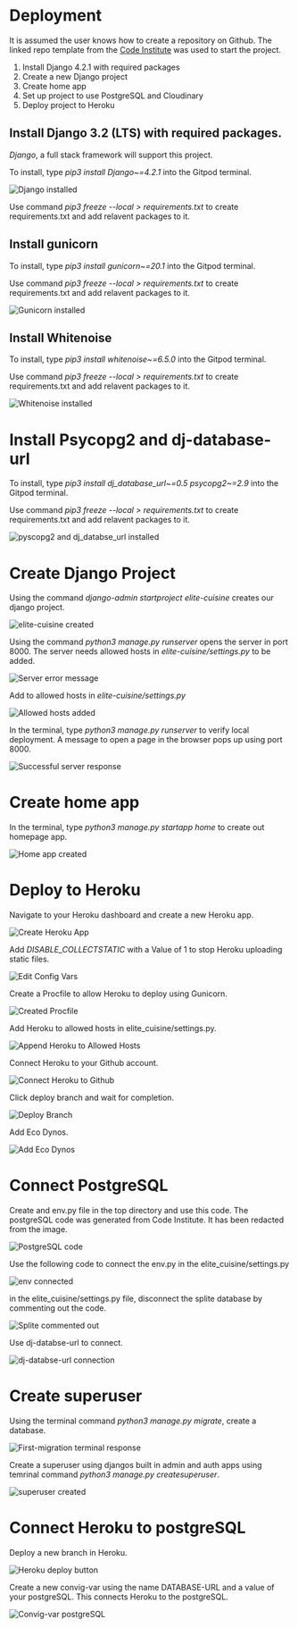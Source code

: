 # Deployment

It is assumed the user knows how to create a repository on Github.
The linked repo template from the [Code Institute](https://github.com/Code-Institute-Org/gitpod-full-template) was used to start the project.

1. Install Django 4.2.1 with required packages
2. Create a new Django project
3. Create home app
3. Set up project to use PostgreSQL and Cloudinary
4. Deploy project to Heroku

## Install Django 3.2 (LTS) with required packages.

*Django*, a full stack framework will support this project.

To install, type *pip3 install Django~=4.2.1* into the Gitpod terminal.

![Django installed](docs/local_deployment/id-01-install-django.png)

Use command *pip3 freeze --local > requirements.txt* to create requirements.txt and add relavent packages to it. 

## Install gunicorn

To install, type *pip3 install gunicorn~=20.1* into the Gitpod terminal.

Use command *pip3 freeze --local > requirements.txt* to create requirements.txt and add relavent packages to it.


![Gunicorn installed](docs/heroku_deployment/hd-03-gunicorn-install.png)

## Install Whitenoise

To install, type *pip3 install whitenoise~=6.5.0* into the Gitpod terminal.

Use command *pip3 freeze --local > requirements.txt* to create requirements.txt and add relavent packages to it.

![Whitenoise installed](docs/heroku_deployment/hd-09-whitenoise.png)

# Install Psycopg2 and dj-database-url

To install, type *pip3 install dj_database_url~=0.5 psycopg2~=2.9* into the Gitpod terminal.

Use command *pip3 freeze --local > requirements.txt* to create requirements.txt and add relavent packages to it.

![pyscopg2 and dj_databse_url installed](docs/local_deployment/post-01-requirements.png)

# Create Django Project

Using the command *django-admin startproject elite-cuisine* creates our django project.

![elite-cuisine created](docs/local_deployment/cp-01-elite-cuisine-project.png)

Using the command *python3 manage.py runserver* opens the server in port 8000. The server needs allowed hosts in *elite-cuisine/settings.py* to be added.

![Server error message](docs/local_deployment/cp-02-allowed-hosts.png)

Add to allowed hosts in *elite-cuisine/settings.py*

![Allowed hosts added](docs/local_deployment/cp-03-allowed-hosts-added.png)

In the terminal, type *python3 manage.py runserver* to verify local deployment. A message to open a page in the browser pops up using port 8000.

![Successful server response](docs/local_deployment/cp-04-succesful-server.png)

# Create home app

In the terminal, type *python3 manage.py startapp home* to create out homepage app.

![Home app created](docs/local_deployment/ca-01-create-home-app.png)

# Deploy to Heroku 

Navigate to your Heroku dashboard and create a new Heroku app.

![Create Heroku App](docs/heroku_deployment/hd-01-create-app.png)

Add *DISABLE_COLLECTSTATIC* with a Value of 1 to stop Heroku uploading static files.

![Edit Config Vars](docs/heroku_deployment/hd-02-config-vars.png)

Create a Procfile to allow Heroku to deploy using Gunicorn.

![Created Procfile](docs/heroku_deployment/hd-04-procfile.png)

Add Heroku to allowed hosts in elite_cuisine/settings.py.

![Append Heroku to Allowed Hosts](docs/heroku_deployment/hd-05-allowed-hosts.png)

Connect Heroku to your Github account.

![Connect Heroku to Github](docs/heroku_deployment/hd-06-heroku-github.png)

Click deploy branch and wait for completion.

![Deploy Branch](docs/heroku_deployment/hd-07-deploy-branch.png)

Add Eco Dynos.

![Add Eco Dynos](docs/heroku_deployment/hd-08-eco-dynos.png)

# Connect PostgreSQL

Create and env.py file in the top directory and use this code. The postgreSQL code was generated from Code Institute. It has been redacted from the image.

![PostgreSQL code](docs/local_deployment/post-02-env.png)

Use the following code to connect the env.py in the elite_cuisine/settings.py

![env connected](docs/local_deployment/post-03-connect-env.png)

in the elite_cuisine/settings.py file, disconnect the splite database by commenting out the code.

![Splite commented out](docs/local_deployment/post-04-disconnect-splite-database.png)

Use dj-databse-url to connect.

![dj-databse-url connection](docs/local_deployment/post-05-dj-databse-url.png)

# Create superuser

Using the terminal command *python3 manage.py migrate*, create a database.

![First-migration terminal response](docs/local_deployment/post-06-first-migrate.png)

Create a superuser using djangos built in admin and auth apps using temrinal command *python3 manage.py createsuperuser*.

![superuser created](docs/local_deployment/superuser-01.png)

# Connect Heroku to postgreSQL

Deploy a new branch in Heroku.

![Heroku deploy button](docs/local_deployment/post-07-deploy.png)

Create a new convig-var using the name DATABASE-URL and a value of your postgreSQL. This connects Heroku to the postgreSQL.

![Convig-var postgreSQL](docs/local_deployment/post-08-config-vars-postgresql.png)